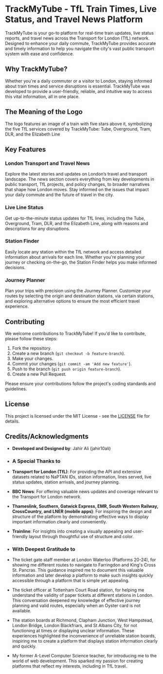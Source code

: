 # TrackMyTube - TfL Train Times, Live Status, and Travel News Platform

TrackMyTube is your go-to platform for real-time train updates, live status reports, and travel news across the Transport for London (TfL) network. Designed to enhance your daily commute, TrackMyTube provides accurate and timely information to help you navigate the city's vast public transport system with ease and confidence.

## Why TrackMyTube?

Whether you're a daily commuter or a visitor to London, staying informed about train times and service disruptions is essential. TrackMyTube was developed to provide a user-friendly, reliable, and intuitive way to access this vital information, all in one place.

## The Meaning of the Logo

The logo features an image of a train with five stars above it, symbolizing the five TfL services covered by TrackMyTube: Tube, Overground, Tram, DLR, and the Elizabeth Line

## Key Features

### London Transport and Travel News

Explore the latest stories and updates on London’s travel and transport landscape. The news section covers everything from key developments in public transport, TfL projects, and policy changes, to broader narratives that shape how London moves. Stay informed on the issues that impact your daily commute and the future of travel in the city.

### Live Line Status

Get up-to-the-minute status updates for TfL lines, including the Tube, Overground, Tram, DLR, and the Elizabeth Line, along with reasons and descriptions for any disruptions.

### Station Finder

Easily locate any station within the TfL network and access detailed information about arrivals for each line. Whether you're planning your journey or checking on-the-go, the Station Finder helps you make informed decisions.

### Journey Planner

Plan your trips with precision using the Journey Planner. Customize your routes by selecting the origin and destination stations, via certain stations, and exploring alternative options to ensure the most efficient travel experience.

## Contributing

We welcome contributions to TrackMyTube! If you'd like to contribute, please follow these steps:

1. Fork the repository.
2. Create a new branch (`git checkout -b feature-branch`).
3. Make your changes.
4. Commit your changes (`git commit -am 'Add new feature'`).
5. Push to the branch (`git push origin feature-branch`).
6. Create a new Pull Request.

Please ensure your contributions follow the project's coding standards and guidelines.

## License

This project is licensed under the MIT License - see the [LICENSE](LICENSE) file for details.

## Credits/Acknowledgments

- **Developed and Designed by**: Jahir Ali (jahir10ali)

- ### A Special Thanks to
- **Transport for London (TfL)**: For providing the API and extensive datasets related to NaPTAN IDs, station information, lines served, live status updates, station arrivals, and journey planning.
- **BBC News**: For offering valuable news updates and coverage relevant to the Transport for London network.
- **Thameslink, Southern, Gatwick Express, EMR, South Western Railway, CrossCountry, and LNER (mobile apps)**: For inspiring the design and structure of the platform by demonstrating effective ways to display important information clearly and conveniently.
- **Trainline**: For insights into creating a visually appealing and user-friendly layout through thoughtful use of structure and color.

- ### With Deepest Gratitude to
- The ticket gate staff member at London Waterloo (Platforms 20-24), for showing me different routes to navigate to Farringdon and King's Cross St. Pancras. This guidance inspired me to document this valuable information and later develop a platform to make such insights quickly accessible through a platform that is simple yet appealing.
- The ticket officer at Tottenham Court Road station, for helping me understand the validity of paper tickets at different stations in London. This conversation deepened my knowledge of effective journey planning and valid routes, especially when an Oyster card is not available.
- The station boards at Richmond, Clapham Junction, West Hampstead, London Bridge, London Blackfriars, and St Albans City, for not functioning at times or displaying unclear information. These experiences highlighted the inconvenience of unreliable station boards, inspiring me to create a platform that displays station information clearly and quickly.
- My former A-Level Computer Science teacher, for introducing me to the world of web development. This sparked my passion for creating platforms that reflect my interests, including in TfL travel.
